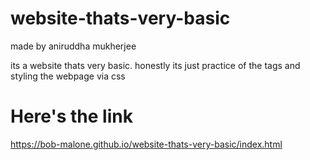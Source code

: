 # website-thats-very-basic
made by aniruddha mukherjee

its a website thats very basic. 
honestly its just practice of the tags and styling the webpage via css

# Here's the link

https://bob-malone.github.io/website-thats-very-basic/index.html
